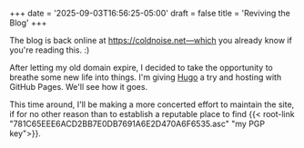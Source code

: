 +++
date = '2025-09-03T16:56:25-05:00'
draft = false
title = 'Reviving the Blog'
+++

The blog is back online at https://coldnoise.net—which you already know if
you're reading this. :)

After letting my old domain expire, I decided to take the opportunity to
breathe some new life into things. I'm giving [Hugo](https://gohugo.io/) a try
and hosting with GitHub Pages. We'll see how it goes.

This time around, I'll be making a more concerted effort to maintain the site,
if for no other reason than to establish a reputable place to find {{<
root-link "781C65EEE6ACD2BB7E0DB7691A6E2D470A6F6535.asc" "my PGP key">}}.

